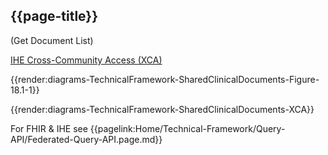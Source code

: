 ## {{page-title}}
(Get Document List)


[IHE Cross-Community Access (XCA)](https://profiles.ihe.net/ITI/TF/Volume1/ch-18.html)

{{render:diagrams-TechnicalFramework-SharedClinicalDocuments-Figure-18.1-1}}

{{render:diagrams-TechnicalFramework-SharedClinicalDocuments-XCA}}

For FHIR & IHE see {{pagelink:Home/Technical-Framework/Query-API/Federated-Query-API.page.md}}